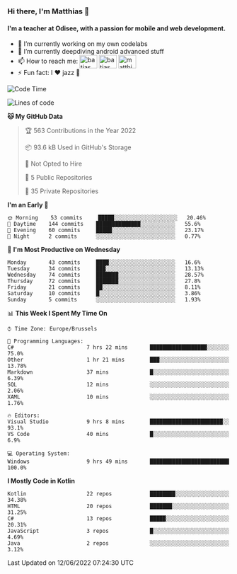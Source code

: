 ### Hi there, I'm Matthias 👋

#### I'm a teacher at Odisee, with a passion for mobile and web development.

- 🔭 I’m currently working on my own codelabs
- 🌱 I’m currently deepdiving android advanced stuff
- 📫 How to reach me: <a href="https://dev.to/batjas" target="_blank"><img align="center" src="https://raw.githubusercontent.com/rahuldkjain/github-profile-readme-generator/master/src/images/icons/Social/devto.svg" alt="batjas" height="30" width="40" /></a>
<a href="https://twitter.com/batjas" target="_blank"><img align="center" src="https://raw.githubusercontent.com/rahuldkjain/github-profile-readme-generator/master/src/images/icons/Social/twitter.svg" alt="batjas" height="30" width="40" /></a>
<a href="https://linkedin.com/in/matthiasdruwé" target="_blank"><img align="center" src="https://raw.githubusercontent.com/rahuldkjain/github-profile-readme-generator/master/src/images/icons/Social/linked-in-alt.svg" alt="matthiasdruwé" height="30" width="40" /></a>
- ⚡ Fun fact: I ❤ jazz 🎷


<!--START_SECTION:waka-->
![Code Time](http://img.shields.io/badge/Code%20Time-323%20hrs%2041%20mins-blue)

![Lines of code](https://img.shields.io/badge/From%20Hello%20World%20I%27ve%20Written-223%20Thousand%20lines%20of%20code-blue)

**🐱 My GitHub Data** 

> 🏆 563 Contributions in the Year 2022
 > 
> 📦 93.6 kB Used in GitHub's Storage 
 > 
> 🚫 Not Opted to Hire
 > 
> 📜 5 Public Repositories 
 > 
> 🔑 35 Private Repositories  
 > 
**I'm an Early 🐤** 

```text
🌞 Morning    53 commits     █████░░░░░░░░░░░░░░░░░░░░   20.46% 
🌆 Daytime    144 commits    ██████████████░░░░░░░░░░░   55.6% 
🌃 Evening    60 commits     █████░░░░░░░░░░░░░░░░░░░░   23.17% 
🌙 Night      2 commits      ░░░░░░░░░░░░░░░░░░░░░░░░░   0.77%

```
📅 **I'm Most Productive on Wednesday** 

```text
Monday       43 commits     ████░░░░░░░░░░░░░░░░░░░░░   16.6% 
Tuesday      34 commits     ███░░░░░░░░░░░░░░░░░░░░░░   13.13% 
Wednesday    74 commits     ███████░░░░░░░░░░░░░░░░░░   28.57% 
Thursday     72 commits     ███████░░░░░░░░░░░░░░░░░░   27.8% 
Friday       21 commits     ██░░░░░░░░░░░░░░░░░░░░░░░   8.11% 
Saturday     10 commits     █░░░░░░░░░░░░░░░░░░░░░░░░   3.86% 
Sunday       5 commits      ░░░░░░░░░░░░░░░░░░░░░░░░░   1.93%

```


📊 **This Week I Spent My Time On** 

```text
⌚︎ Time Zone: Europe/Brussels

💬 Programming Languages: 
C#                       7 hrs 22 mins       ██████████████████░░░░░░░   75.0% 
Other                    1 hr 21 mins        ███░░░░░░░░░░░░░░░░░░░░░░   13.78% 
Markdown                 37 mins             █░░░░░░░░░░░░░░░░░░░░░░░░   6.39% 
SQL                      12 mins             ░░░░░░░░░░░░░░░░░░░░░░░░░   2.06% 
XAML                     10 mins             ░░░░░░░░░░░░░░░░░░░░░░░░░   1.76%

🔥 Editors: 
Visual Studio            9 hrs 8 mins        ███████████████████████░░   93.1% 
VS Code                  40 mins             █░░░░░░░░░░░░░░░░░░░░░░░░   6.9%

💻 Operating System: 
Windows                  9 hrs 49 mins       █████████████████████████   100.0%

```

**I Mostly Code in Kotlin** 

```text
Kotlin                   22 repos            ████████░░░░░░░░░░░░░░░░░   34.38% 
HTML                     20 repos            ███████░░░░░░░░░░░░░░░░░░   31.25% 
C#                       13 repos            █████░░░░░░░░░░░░░░░░░░░░   20.31% 
JavaScript               3 repos             █░░░░░░░░░░░░░░░░░░░░░░░░   4.69% 
Java                     2 repos             ░░░░░░░░░░░░░░░░░░░░░░░░░   3.12%

```



 Last Updated on 12/06/2022 07:24:30 UTC
<!--END_SECTION:waka-->
